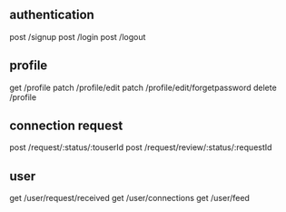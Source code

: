 ## authentication

post /signup
post /login
post /logout

## profile

get /profile
patch /profile/edit
patch /profile/edit/forgetpassword
delete /profile

## connection request

post /request/:status/:touserId
post /request/review/:status/:requestId

## user

get /user/request/received
get /user/connections
get /user/feed
